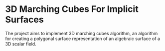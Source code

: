 # 3D Marching Cubes For Implicit Surfaces

The project aims to implement 3D marching cubes algorithm, an algorithm for creating a polygonal surface representation of an algebraic surface of a 3D scalar field. 